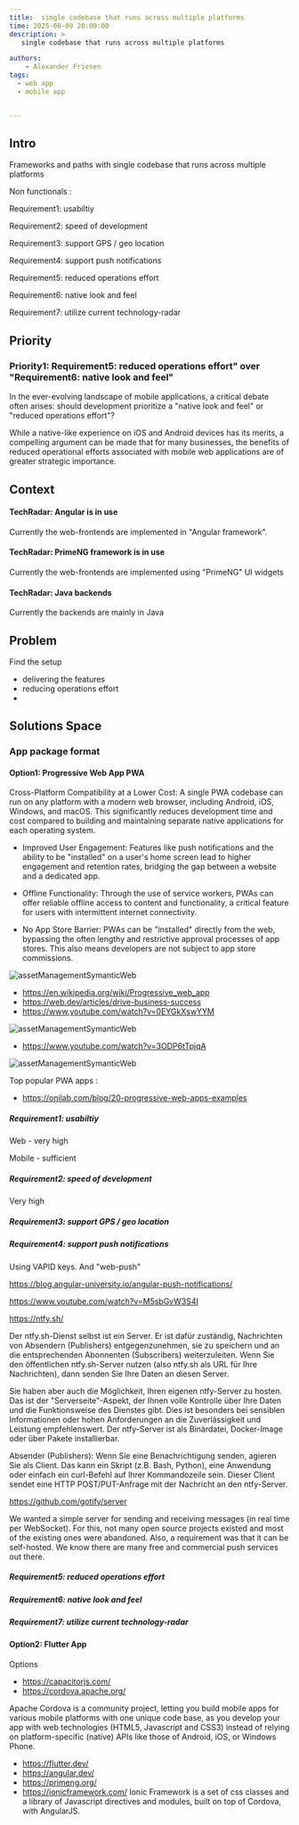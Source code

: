 ```yaml
---
title:  single codebase that runs across multiple platforms
time: 2025-06-09 20:00:00
description: >
   single codebase that runs across multiple platforms

authors:
    - Alexander Friesen
tags:
  - web app
  - mobile app


---
```


## Intro

Frameworks and paths with single codebase that runs across multiple platforms

Non functionals :

 Requirement1: usabiltiy

 Requirement2: speed of development
  
 Requirement3: support GPS / geo location
 
 Requirement4: support push notifications

 Requirement5: reduced operations effort

 Requirement6: native look and feel

 Requirement7: utilize current technology-radar 


## Priority


### Priority1:  Requirement5: reduced operations effort" over "Requirement6:  native look and feel"

 In the ever-evolving landscape of mobile applications, a critical debate often arises: should development prioritize a "native look and feel" or "reduced operations effort"? 
 
 While a native-like experience on iOS and Android devices has its merits, a compelling argument can be made that for many businesses, the benefits of reduced operational efforts associated with mobile web applications are of greater strategic importance. 



## Context

#### TechRadar:  Angular is in use
Currently the web-frontends are implemented in "Angular framework".


#### TechRadar: PrimeNG framework is in use
Currently the web-frontends are implemented using "PrimeNG" UI widgets


#### TechRadar: Java backends
Currently the backends are mainly in Java
  


## Problem

Find the setup
 - delivering the features
 - reducing operations effort
 - 



## Solutions Space


### App package format

#### Option1: Progressive Web App PWA

Cross-Platform Compatibility at a Lower Cost: A single PWA codebase can run on any platform with a modern web browser, including Android, iOS, Windows, and macOS. This significantly reduces development time and cost compared to building and maintaining separate native applications for each operating system.

- Improved User Engagement: Features like push notifications and the ability to be "installed" on a user's home screen lead to higher engagement and retention rates, bridging the gap between a website and a dedicated app.

- Offline Functionality: Through the use of service workers, PWAs can offer reliable offline access to content and functionality, a critical feature for users with intermittent internet connectivity.

- No App Store Barrier: PWAs can be "installed" directly from the web, bypassing the often lengthy and restrictive approval processes of app stores. This also means developers are not subject to app store commissions.


 ![assetManagementSymanticWeb](https://s3.eu-central-1.amazonaws.com/alf-digital-wiki-pics/sharex/oeO7x9IIWa.png)


 - https://en.wikipedia.org/wiki/Progressive_web_app
 - https://web.dev/articles/drive-business-success
 - https://www.youtube.com/watch?v=0EYGkXswYYM


![assetManagementSymanticWeb](https://s3.eu-central-1.amazonaws.com/alf-digital-wiki-pics/sharex/RAkxg09sTL.png)

 - https://www.youtube.com/watch?v=3ODP6tTpjqA 


![assetManagementSymanticWeb](https://s3.eu-central-1.amazonaws.com/alf-digital-wiki-pics/sharex/R1gSSftalv.png)
 

 Top popular PWA apps : 
 - <https://onilab.com/blog/20-progressive-web-apps-examples>




##### Requirement1: usabiltiy
Web - very high

Mobile - sufficient

##### Requirement2: speed of development
Very high
  
##### Requirement3: support GPS / geo location

 
#####  Requirement4: support push notifications
Using VAPID keys.
And "web-push"

<https://blog.angular-university.io/angular-push-notifications/>

<https://www.youtube.com/watch?v=M5sbGvW3S4I>

<https://ntfy.sh/>


Der ntfy.sh-Dienst selbst ist ein Server. Er ist dafür zuständig, Nachrichten von Absendern (Publishers) entgegenzunehmen, sie zu speichern und an die entsprechenden Abonnenten (Subscribers) weiterzuleiten.
Wenn Sie den öffentlichen ntfy.sh-Server nutzen (also ntfy.sh als URL für Ihre Nachrichten), dann senden Sie Ihre Daten an diesen Server.

Sie haben aber auch die Möglichkeit, Ihren eigenen ntfy-Server zu hosten. Das ist der "Serverseite"-Aspekt, der Ihnen volle Kontrolle über Ihre Daten und die Funktionsweise des Dienstes gibt. Dies ist besonders bei sensiblen Informationen oder hohen Anforderungen an die Zuverlässigkeit und Leistung empfehlenswert. Der ntfy-Server ist als Binärdatei, Docker-Image oder über Pakete installierbar.

Absender (Publishers): Wenn Sie eine Benachrichtigung senden, agieren Sie als Client. Das kann ein Skript (z.B. Bash, Python), eine Anwendung oder einfach ein curl-Befehl auf Ihrer Kommandozeile sein. Dieser Client sendet eine HTTP POST/PUT-Anfrage mit der Nachricht an den ntfy-Server.


<https://github.com/gotify/server>

We wanted a simple server for sending and receiving messages (in real time per WebSocket). For this, not many open source projects existed and most of the existing ones were abandoned. Also, a requirement was that it can be self-hosted. We know there are many free and commercial push services out there.


##### Requirement5: reduced operations effort



##### Requirement6: native look and feel



##### Requirement7: utilize current technology-radar 




#### Option2: Flutter App










Options 


 - https://capacitorjs.com/
 - https://cordova.apache.org/

Apache Cordova is a community project, letting you build mobile apps for various mobile platforms with one unique code base, as you develop your app with web technologies (HTML5, Javascript and CSS3) instead of relying on platform-specific (native) APIs like those of Android, iOS, or Windows Phone.

 - https://flutter.dev/
 - https://angular.dev/
 - https://primeng.org/
 - https://ionicframework.com/
 Ionic Framework is a set of css classes and a library of Javascript directives and modules, built on top of Cordova, with AngularJS.
